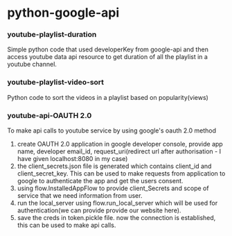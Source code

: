 # python-google-api

### youtube-playlist-duration

Simple python code that used developerKey from google-api and then access youtube data api resource to get duration of all the playlist in a youtube channel.

### youtube-playlist-video-sort

Python code to sort the videos in a playlist based on popularity(views)

### youtube-api-OAUTH 2.0

To make api calls to youtube service by using google's oauth 2.0 method

1. create OAUTH 2.0 application in google developer console, provide app name, developer email_id, request_uri(redirect url after authorisation - I have given localhost:8080 in my case)
2. the client_secrets.json file is generated which contains client_id and client_secret_key. This can be used to make requests from application to google to authenticate the app and get the users consent.
3. using flow.InstalledAppFlow to provide client_Secrets and scope of service that we need information from user.
4. run the local_server using flow.run_local_server which will be used for authentication(we can provide provide our website here).
5. save the creds in token.pickle file. now the connection is established, this can be used to make api calls.
